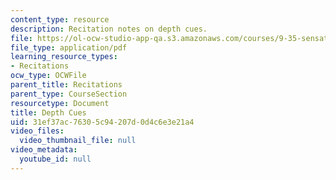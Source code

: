 ```yaml
---
content_type: resource
description: Recitation notes on depth cues.
file: https://ol-ocw-studio-app-qa.s3.amazonaws.com/courses/9-35-sensation-and-perception-spring-2009/31ef37ac76305c94207d0d4c6e3e21a4_MIT9_35s09_rec01_depth_cues.pdf
file_type: application/pdf
learning_resource_types:
- Recitations
ocw_type: OCWFile
parent_title: Recitations
parent_type: CourseSection
resourcetype: Document
title: Depth Cues
uid: 31ef37ac-7630-5c94-207d-0d4c6e3e21a4
video_files:
  video_thumbnail_file: null
video_metadata:
  youtube_id: null
---
```

